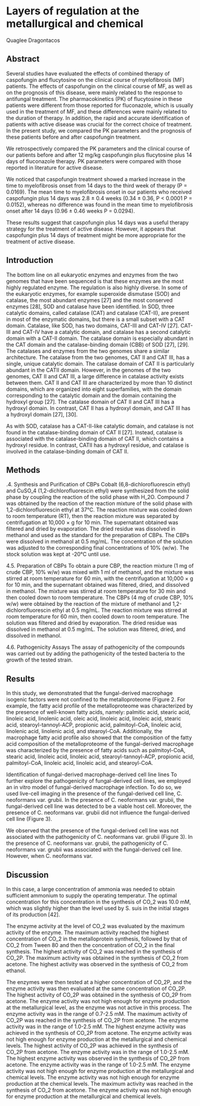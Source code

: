 # Layers of regulation at the metallurgical and chemical
Quaglee Dragontacos


## Abstract
Several studies have evaluated the effects of combined therapy of caspofungin and flucytosine on the clinical course of myelofibrosis (MF) patients. The effects of caspofungin on the clinical course of MF, as well as on the prognosis of this disease, were mainly related to the response to antifungal treatment. The pharmacokinetics (PK) of flucytosine in these patients were different from those reported for fluconazole, which is usually used in the treatment of MF, and these differences were mainly related to the duration of therapy. In addition, the rapid and accurate identification of patients with active disease was crucial for the correct choice of treatment. In the present study, we compared the PK parameters and the prognosis of these patients before and after caspofungin treatment.

We retrospectively compared the PK parameters and the clinical course of our patients before and after 12 mg/kg caspofungin plus flucytosine plus 14 days of fluconazole therapy. PK parameters were compared with those reported in literature for active disease.

We noticed that caspofungin treatment showed a marked increase in the time to myelofibrosis onset from 14 days to the third week of therapy (P = 0.0169). The mean time to myelofibrosis onset in our patients who received caspofungin plus 14 days was 2.8 ± 0.4 weeks (0.34 ± 0.36, P < 0.0001 P = 0.0152), whereas no difference was found in the mean time to myelofibrosis onset after 14 days (0.96 ± 0.46 weeks P = 0.0294).

These results suggest that caspofungin plus 14 days was a useful therapy strategy for the treatment of active disease. However, it appears that caspofungin plus 14 days of treatment might be more appropriate for the treatment of active disease.


## Introduction

The bottom line on all eukaryotic enzymes and enzymes from the two genomes that have been sequenced is that these enzymes are the most highly regulated enzyme. The regulation is also highly diverse. In some of the eukaryotic enzymes, for example superoxide dismutase (SOD) and catalase, the most abundant enzymes [27] and the most conserved enzymes [28], SOD and catalase have been identified. In SOD, three catalytic domains, called catalase (CAT) and catalase (CAT-II), are present in most of the enzymatic domains, but there is a small subset with a CAT domain. Catalase, like SOD, has two domains, CAT-III and CAT-IV [27]. CAT-III and CAT-IV have a catalytic domain, and catalase has a second catalytic domain with a CAT-II domain. The catalase domain is especially abundant in the CAT domain and the catalase-binding domain (CBB) of SOD [27], [29]. The catalases and enzymes from the two genomes share a similar architecture. The catalase from the two genomes, CAT II and CAT III, has a single, unique catalytic domain. The catalase domain of CAT II is particularly abundant in the CATII domain. However, in the genomes of the two genomes, CAT II and CAT III, a large difference in catalase activity exists between them. CAT II and CAT III are characterized by more than 10 distinct domains, which are organized into eight superfamilies, with the domain corresponding to the catalytic domain and the domain containing the hydroxyl group [27]. The catalase domain of CAT II and CAT III has a hydroxyl domain. In contrast, CAT II has a hydroxyl domain, and CAT III has a hydroxyl domain [27], [30].

As with SOD, catalase has a CAT-II-like catalytic domain, and catalase is not found in the catalase-binding domain of CAT II [27]. Instead, catalase is associated with the catalase-binding domain of CAT II, which contains a hydroxyl residue. In contrast, CATII has a hydroxyl residue, and catalase is involved in the catalase-binding domain of CAT II.


## Methods

.4. Synthesis and Purification of CBPs
Cobalt (6,8-dichlorofluorescin ethyl) and CuSO_4 (1,2-dichlorofluorescin ethyl) were synthesized from the solid phase by coupling the reaction of the solid phase with H_2O. Compound 7 was obtained by the reaction of the reaction mixture of the solid phase with 1,2-dichlorofluorescin ethyl at 37°C. The reaction mixture was cooled down to room temperature (RT), then the reaction mixture was separated by centrifugation at 10,000 × g for 10 min. The supernatant obtained was filtered and dried by evaporation. The dried residue was dissolved in methanol and used as the standard for the preparation of CBPs. The CBPs were dissolved in methanol at 0.5 mg/mL. The concentration of the solution was adjusted to the corresponding final concentrations of 10% (w/w). The stock solution was kept at -20°C until use.

4.5. Preparation of CBPs
To obtain a pure CBP, the reaction mixture (1 mg of crude CBP, 10% w/w) was mixed with 1 ml of methanol, and the mixture was stirred at room temperature for 60 min, with the centrifugation at 10,000 × g for 10 min, and the supernatant obtained was filtered, dried, and dissolved in methanol. The mixture was stirred at room temperature for 30 min and then cooled down to room temperature. The CBPs (4 mg of crude CBP, 10% w/w) were obtained by the reaction of the mixture of methanol and 1,2-dichlorofluorescin ethyl at 0.5 mg/mL. The reaction mixture was stirred at room temperature for 60 min, then cooled down to room temperature. The solution was filtered and dried by evaporation. The dried residue was dissolved in methanol at 0.5 mg/mL. The solution was filtered, dried, and dissolved in methanol.

4.6. Pathogenicity Assays
The assay of pathogenicity of the compounds was carried out by adding the pathogenicity of the tested bacteria to the growth of the tested strain.


## Results

In this study, we demonstrated that the fungal-derived macrophage isogenic factors were not confined to the metalloproteome (Figure 2. For example, the fatty acid profile of the metalloproteome was characterized by the presence of well-known fatty acids, namely: palmitic acid, stearic acid, linoleic acid, linolenic acid, oleic acid, linoleic acid, linoleic acid, stearic acid, stearoyl-tannoyl-ACP, propionic acid, palmitoyl-CoA, linoleic acid, linolenic acid, linolenic acid, and stearoyl-CoA. Additionally, the macrophage fatty acid profile also showed that the composition of the fatty acid composition of the metalloproteome of the fungal-derived macrophage was characterized by the presence of fatty acids such as palmitoyl-CoA, stearic acid, linoleic acid, linoleic acid, stearoyl-tannoyl-ACP, propionic acid, palmitoyl-CoA, linoleic acid, linoleic acid, and stearoyl-CoA.

Identification of fungal-derived macrophage-derived cell line lines
To further explore the pathogenicity of fungal-derived cell lines, we employed an in vitro model of fungal-derived macrophage infection. To do so, we used live-cell imaging in the presence of the fungal-derived cell line, C. neoformans var. grubii. In the presence of C. neoformans var. grubii, the fungal-derived cell line was detected to be a viable host cell. Moreover, the presence of C. neoformans var. grubii did not influence the fungal-derived cell line (Figure 3).

We observed that the presence of the fungal-derived cell line was not associated with the pathogenicity of C. neoformans var. grubii (Figure 3). In the presence of C. neoformans var. grubii, the pathogenicity of C. neoformans var. grubii was associated with the fungal-derived cell line. However, when C. neoformans var.


## Discussion
In this case, a large concentration of ammonia was needed to obtain sufficient ammonium to supply the operating temperatur. The optimal concentration for this concentration in the synthesis of CO_2 was 10.0 mM, which was slightly higher than the level used by S. suis in the initial stages of its production [42].

The enzyme activity at the level of CO_2 was evaluated by the maximum activity of the enzyme. The maximum activity reached the highest concentration of CO_2 in the metalloprotein synthesis, followed by that of CO_2 from Tween 80 and then the concentration of CO_2 in the final synthesis. The highest activity of CO_2 was reached in the synthesis of CO_2P. The maximum activity was obtained in the synthesis of CO_2 from acetone. The highest activity was observed in the synthesis of CO_2 from ethanol.

The enzymes were then tested at a higher concentration of CO_2P, and the enzyme activity was then evaluated at the same concentration of CO_2P. The highest activity of CO_2P was obtained in the synthesis of CO_2P from acetone. The enzyme activity was not high enough for enzyme production at the metallurgical level, as the enzyme was not active in this process. The enzyme activity was in the range of 0.7-2.5 mM. The maximum activity of CO_2P was reached in the synthesis of CO_2P from acetone. The enzyme activity was in the range of 1.0-2.5 mM. The highest enzyme activity was achieved in the synthesis of CO_2P from acetone. The enzyme activity was not high enough for enzyme production at the metallurgical and chemical levels. The highest activity of CO_2P was achieved in the synthesis of CO_2P from acetone. The enzyme activity was in the range of 1.0-2.5 mM. The highest enzyme activity was observed in the synthesis of CO_2P from acetone. The enzyme activity was in the range of 1.0-2.5 mM. The enzyme activity was not high enough for enzyme production at the metallurgical and chemical levels. The enzyme activity was not high enough for enzyme production at the chemical levels. The maximum activity was reached in the synthesis of CO_2 from acetone. The enzyme activity was not high enough for enzyme production at the metallurgical and chemical levels.
